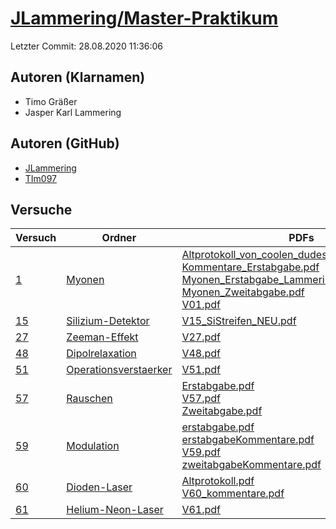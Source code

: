 # [JLammering/Master-Praktikum](https://github.com/JLammering/Master-Praktikum)

Letzter Commit: 28.08.2020 11:36:06

## Autoren (Klarnamen)
- Timo Gräßer
- Jasper Karl Lammering

## Autoren (GitHub)
- [JLammering](https://github.com/JLammering)
- [TIm097](https://github.com/TIm097)

## Versuche

|       Versuch        |                                                 Ordner                                                  |                                                                                                                                                                                                                                                                                                                                                                                                                                             PDFs                                                                                                                                                                                                                                                                                                                                                                                                                                             |
|----------------------|---------------------------------------------------------------------------------------------------------|----------------------------------------------------------------------------------------------------------------------------------------------------------------------------------------------------------------------------------------------------------------------------------------------------------------------------------------------------------------------------------------------------------------------------------------------------------------------------------------------------------------------------------------------------------------------------------------------------------------------------------------------------------------------------------------------------------------------------------------------------------------------------------------------------------------------------------------------------------------------------------------------|
|[1](../../versuch/1)  |[Myonen](https://github.com/JLammering/Master-Praktikum/tree/master/Myonen)                              |[Altprotokoll_von_coolen_dudes.pdf](https://docs.google.com/viewer?url=https://raw.githubusercontent.com/JLammering/Master-Praktikum/master/Myonen/Altprotokoll_von_coolen_dudes.pdf)<br/>[Kommentare_Erstabgabe.pdf](https://docs.google.com/viewer?url=https://raw.githubusercontent.com/JLammering/Master-Praktikum/master/Myonen/Kommentare_Erstabgabe.pdf)<br/>[Myonen_Erstabgabe_Lammering_Gra_ßer_korr.pdf](https://docs.google.com/viewer?url=https://raw.githubusercontent.com/JLammering/Master-Praktikum/master/Myonen/Myonen_Erstabgabe_Lammering_Gra_%C3%9Fer_korr.pdf)<br/>[Myonen_Zweitabgabe.pdf](https://docs.google.com/viewer?url=https://raw.githubusercontent.com/JLammering/Master-Praktikum/master/Myonen/Myonen_Zweitabgabe.pdf)<br/>[V01.pdf](https://docs.google.com/viewer?url=https://raw.githubusercontent.com/JLammering/Master-Praktikum/master/Myonen/V01.pdf)|
|[15](../../versuch/15)|[Silizium-Detektor](https://github.com/JLammering/Master-Praktikum/tree/master/Silizium-Detektor)        |[V15_SiStreifen_NEU.pdf](https://docs.google.com/viewer?url=https://raw.githubusercontent.com/JLammering/Master-Praktikum/master/Silizium-Detektor/V15_SiStreifen_NEU.pdf)                                                                                                                                                                                                                                                                                                                                                                                                                                                                                                                                                                                                                                                                                                                    |
|[27](../../versuch/27)|[Zeeman-Effekt](https://github.com/JLammering/Master-Praktikum/tree/master/Zeeman-Effekt)                |[V27.pdf](https://docs.google.com/viewer?url=https://raw.githubusercontent.com/JLammering/Master-Praktikum/master/Zeeman-Effekt/V27.pdf)                                                                                                                                                                                                                                                                                                                                                                                                                                                                                                                                                                                                                                                                                                                                                      |
|[48](../../versuch/48)|[Dipolrelaxation](https://github.com/JLammering/Master-Praktikum/tree/master/Dipolrelaxation)            |[V48.pdf](https://docs.google.com/viewer?url=https://raw.githubusercontent.com/JLammering/Master-Praktikum/master/Dipolrelaxation/V48.pdf)                                                                                                                                                                                                                                                                                                                                                                                                                                                                                                                                                                                                                                                                                                                                                    |
|[51](../../versuch/51)|[Operationsverstaerker](https://github.com/JLammering/Master-Praktikum/tree/master/Operationsverstaerker)|[V51.pdf](https://docs.google.com/viewer?url=https://raw.githubusercontent.com/JLammering/Master-Praktikum/master/Operationsverstaerker/V51.pdf)                                                                                                                                                                                                                                                                                                                                                                                                                                                                                                                                                                                                                                                                                                                                              |
|[57](../../versuch/57)|[Rauschen](https://github.com/JLammering/Master-Praktikum/tree/master/Rauschen)                          |[Erstabgabe.pdf](https://docs.google.com/viewer?url=https://raw.githubusercontent.com/JLammering/Master-Praktikum/master/Rauschen/Erstabgabe.pdf)<br/>[V57.pdf](https://docs.google.com/viewer?url=https://raw.githubusercontent.com/JLammering/Master-Praktikum/master/Rauschen/V57.pdf)<br/>[Zweitabgabe.pdf](https://docs.google.com/viewer?url=https://raw.githubusercontent.com/JLammering/Master-Praktikum/master/Rauschen/Zweitabgabe.pdf)                                                                                                                                                                                                                                                                                                                                                                                                                                             |
|[59](../../versuch/59)|[Modulation](https://github.com/JLammering/Master-Praktikum/tree/master/Modulation)                      |[erstabgabe.pdf](https://docs.google.com/viewer?url=https://raw.githubusercontent.com/JLammering/Master-Praktikum/master/Modulation/erstabgabe.pdf)<br/>[erstabgabeKommentare.pdf](https://docs.google.com/viewer?url=https://raw.githubusercontent.com/JLammering/Master-Praktikum/master/Modulation/erstabgabeKommentare.pdf)<br/>[V59.pdf](https://docs.google.com/viewer?url=https://raw.githubusercontent.com/JLammering/Master-Praktikum/master/Modulation/V59.pdf)<br/>[zweitabgabeKommentare.pdf](https://docs.google.com/viewer?url=https://raw.githubusercontent.com/JLammering/Master-Praktikum/master/Modulation/zweitabgabeKommentare.pdf)                                                                                                                                                                                                                                       |
|[60](../../versuch/60)|[Dioden-Laser](https://github.com/JLammering/Master-Praktikum/tree/master/Dioden-Laser)                  |[Altprotokoll.pdf](https://docs.google.com/viewer?url=https://raw.githubusercontent.com/JLammering/Master-Praktikum/master/Dioden-Laser/Altprotokoll.pdf)<br/>[V60_kommentare.pdf](https://docs.google.com/viewer?url=https://raw.githubusercontent.com/JLammering/Master-Praktikum/master/Dioden-Laser/V60_kommentare.pdf)                                                                                                                                                                                                                                                                                                                                                                                                                                                                                                                                                                   |
|[61](../../versuch/61)|[Helium-Neon-Laser](https://github.com/JLammering/Master-Praktikum/tree/master/Helium-Neon-Laser)        |[V61.pdf](https://docs.google.com/viewer?url=https://raw.githubusercontent.com/JLammering/Master-Praktikum/master/Helium-Neon-Laser/V61.pdf)                                                                                                                                                                                                                                                                                                                                                                                                                                                                                                                                                                                                                                                                                                                                                  |
